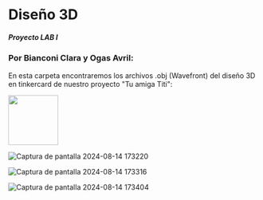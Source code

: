 # Diseño 3D
##### Proyecto LAB I 
### Por Bianconi Clara y Ogas Avril:
En esta carpeta encontraremos los archivos .obj (Wavefront) del diseño 3D en tinkercard de nuestro proyecto "Tu amiga Titi":

 <img src="[Captura de pantalla 2024-08-14 173220](https://github.com/user-attachments/assets/32b7988f-7b4d-4905-9856-a059570eae69)" width="100" height="100" >
 
 ![Captura de pantalla 2024-08-14 173220](https://github.com/user-attachments/assets/32b7988f-7b4d-4905-9856-a059570eae69)

![Captura de pantalla 2024-08-14 173316](https://github.com/user-attachments/assets/3932c1ec-a93d-4b12-9d57-75a15dc913ff)

![Captura de pantalla 2024-08-14 173404](https://github.com/user-attachments/assets/f964ffb6-7963-41db-bd1d-8518b1045e20)

